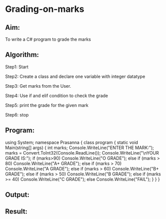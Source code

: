 # Grading-on-marks

## Aim:
To write a C# program to grade the marks



## Algorithm:
Step1:
Start

Step2:
Create a class and declare one variable with integer datatype

Step3:
Get marks from the User.

Step4:
Use if and elif condition to check the grade

Step5:
print the grade for the given mark

Step6:
stop

## Program:
using System;
namespace Prasanna
{
    class program
    {
            static void Main(string[] args)
            {
            int marks;
            Console.WriteLine("ENTER THE MARK:");
            marks = Convert.ToInt32(Console.ReadLine());
            Console.WriteLine("\nYOUR GRADE IS:");
            if (marks>90)
                Console.WriteLine("O GRADE");
            else if (marks > 80)
                Console.WriteLine("A+ GRADE");
            else if (marks > 70)
                Console.WriteLine("A GRADE");
            else if (marks > 60)
                Console.WriteLine("B+ GRADE");
            else if (marks > 50)
                Console.WriteLine("B GRADE");
            else if (marks >= 40)
                Console.WriteLine("C GRADE");
            else
                Console.WriteLine("FAIL");
        }
    }
}
## Output:

## Result:
